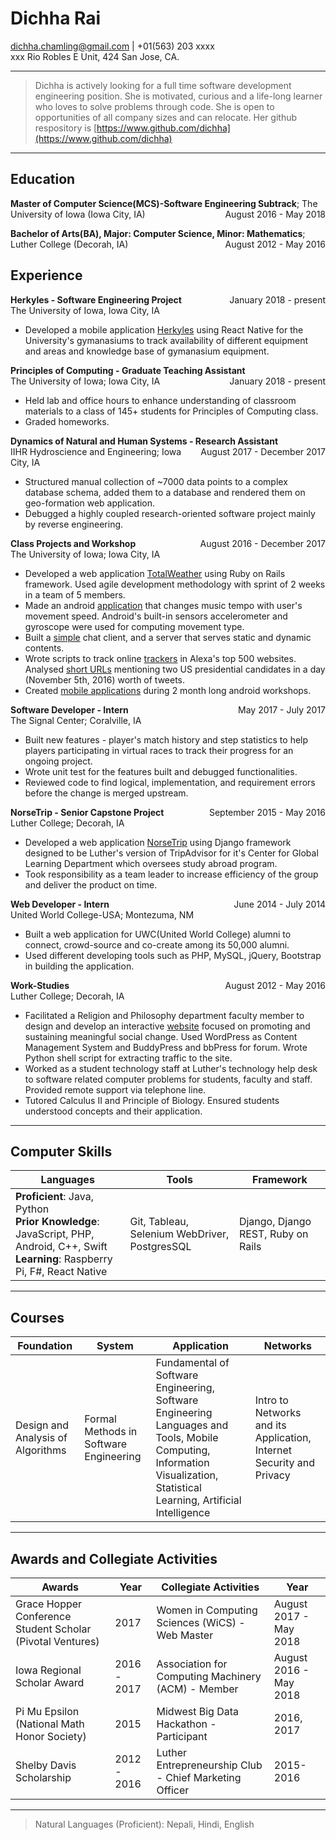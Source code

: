Dichha Rai
==========
<dichha.chamling@gmail.com> | +01(563) 203 xxxx <br>
xxx Rio Robles E Unit, 424 San Jose, CA.

---

>Dichha is actively looking for a full time software development engineering position. She is motivated, curious and a life-long learner who loves to solve problems through code. She is open to opportunities of all company sizes and can relocate. Her github respository is [https://www.github.com/dichha](https://www.github.com/dichha)

---

Education
---------
**Master of Computer Science(MCS)-Software Engineering Subtrack**; The University of Iowa (Iowa City, IA)<span style="float:right">August 2016 - May 2018</span>

**Bachelor of Arts(BA), Major: Computer Science, Minor: Mathematics**; Luther College (Decorah, IA)<span style="float:right">August 2012 - May 2016</span>

Experience
----------
<p style="text-align:left;margin:0; padding:0"><b>Herkyles - Software Engineering Project</b><span style="float:right">January 2018 - present</span></p>
The University of Iowa, Iowa City, IA<br>

* Developed a mobile application [Herkyles](https://youtu.be/NjGXzZGjf1A) using React Native for the University's gymanasiums to track availability of different equipment and areas and knowledge base of gymanasium equipment. 

<p style="text-align:left;margin:0; padding:0"><b>Principles of Computing - Graduate Teaching Assistant</b><span style="float:right">January 2018 - present</span></p>
The University of Iowa; Iowa City, IA<br>

* Held lab and office hours to enhance understanding of classroom materials to a class of 145+ students for Principles of Computing class.
* Graded homeworks.

<p style="text-align:left;margin:0; padding:0"><b>Dynamics of Natural and Human Systems - Research Assistant</b><span style="float:right">August 2017 - December 2017</span></p> 
IIHR Hydroscience and Engineering; Iowa City, IA 

* Structured manual collection of ~7000 data points to a complex database schema, added them to a database and rendered them on geo-formation web application.
* Debugged a highly coupled research-oriented software project mainly by reverse engineering. 

<p style="text-align:left;margin:0; padding:0"><b>Class Projects and Workshop</b><span style="float:right">August 2016 - December 2017</span></p>
The University of Iowa; Iowa City, IA<br>

* Developed a web application [TotalWeather](http://totalweather.herokuapp.com/) using Ruby on Rails framework. Used agile development methodology with sprint of 2 weeks in a team of 5 members. 
* Made an android [application](https://github.com/dichha/mobile_computing)  that changes music tempo with user's movement speed. Android's built-in sensors  accelerometer and gyroscope were used for computing movement type. 
* Built a [simple](https://github.com/dichha/Intro-to-networks) chat client, and a server that serves static and dynamic contents.
* Wrote scripts to track online [trackers](https://github.com/dichha/NetworkSecurityPrivacy/tree/master/Project1/scripts) in Alexa's top 500 websites. Analysed [short URLs](https://github.com/dichha/NetworkSecurityPrivacy/tree/master/Projects%20II/scripts) mentioning two US presidential candidates in a day (November 5th, 2016) worth of tweets. 
* Created [mobile applications](https://github.com/dichha/CSwithAndroid) during 2 month long android workshops. 

<p style="text-align:left;margin:0; padding:0"><b>Software Developer - Intern </b><span style="float:right">May 2017 - July 2017</span></p>
The Signal Center; Coralville, IA<br>

* Built new features - player's match history and step statistics to help players participating in virtual races to track their progress for an ongoing project. 
* Wrote unit test for the features built and debugged functionalities. 
* Reviewed code to find logical, implementation, and requirement errors before the change is merged upstream. 

<p style="text-align:left;margin:0; padding:0"><b>NorseTrip - Senior Capstone Project</b> <span style="float:right">September 2015 - May 2016</span></p>
Luther College; Decorah, IA<br>

* Developed a web application [NorseTrip](https://github.com/dichha/NorseTrip) using Django framework designed to be Luther's version of TripAdvisor for it's Center for Global Learning Department which oversees study abroad program.
* Took responsibility as a team leader to increase efficiency of the group and deliver the product on time. 

<p style="text-align:left;margin:0; padding:0"><b>Web Developer - Intern </b> <span style="float:right">June 2014 - July 2014</span></p>
United World College-USA; Montezuma, NM

* Built a web application for UWC(United World College) alumni to connect, crowd-source and co-create among its 50,000 alumni.
* Used different developing tools such as PHP, MySQL, jQuery, Bootstrap in building the application.

<p style="text-align:left;margin:0; padding:0"><b>Work-Studies</b><span style="float:right">August 2012 - May 2016</span></p>
Luther College; Decorah, IA<br>

* Facilitated a Religion and Philosophy department faculty member to design and develop an interactive [website](https://clamoringforchange.com/) focused on promoting and sustaining meaningful social change. Used WordPress as Content Management System and BuddyPress and bbPress for forum. Wrote Python shell script for extracting traffic to the site. 
* Worked as a student technology staff at Luther's technology help desk to software related computer problems for students, faculty and staff. Provided remote support via telephone line.
* Tutored Calculus II and Principle of Biology. Ensured students understood concepts and their application.
---

Computer Skills
---------------

| Languages             |Tools           |Framework        |   
|-----------------------|----------------|-----------------|
|<b>Proficient</b>: Java, Python<br> <b>Prior Knowledge</b>: JavaScript, PHP, Android, C++, Swift<br> <b>Learning</b>: Raspberry Pi, F#, React Native| Git, Tableau, Selenium WebDriver, PostgresSQL | Django, Django REST, Ruby on Rails
---

Courses
--------

|Foundation| System| Application|Networks|
|-----------|--------|------------|--------|
|Design and Analysis of Algorithms | Formal Methods in Software Engineering | Fundamental of Software Engineering, Software Engineering Languages and Tools, Mobile Computing, Information Visualization, Statistical Learning, Artificial Intelligence| Intro to Networks and its Application, Internet Security and Privacy 
---

Awards and Collegiate Activities
---------------------
|Awards | Year| Collegiate Activities|Year|
|-------|-----|---------|----|
|Grace Hopper Conference Student Scholar (Pivotal Ventures)| 2017|Women in Computing Sciences (WiCS) - Web Master| August 2017 - May 2018|
|Iowa Regional Scholar Award | 2016 - 2017|Association for Computing Machinery (ACM) - Member| August 2016 - May 2018|
|Pi Mu Epsilon (National Math Honor Society) | 2015|Midwest Big Data Hackathon - Participant | 2016, 2017|
|Shelby Davis Scholarship | 2012 - 2016|Luther Entrepreneurship Club - Chief Marketing Officer | 2015-2016|
---

>Natural Languages (Proficient): Nepali, Hindi, English <br>
